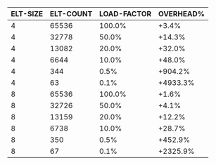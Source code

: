 | ELT-SIZE | ELT-COUNT | LOAD-FACTOR | OVERHEAD% |
|----------|-----------|-------------|-----------|
|        4 |     65536 |      100.0% |     +3.4% |
|        4 |     32778 |       50.0% |    +14.3% |
|        4 |     13082 |       20.0% |    +32.0% |
|        4 |      6644 |       10.0% |    +48.0% |
|        4 |       344 |        0.5% |   +904.2% |
|        4 |        63 |        0.1% |  +4933.3% |
|        8 |     65536 |      100.0% |     +1.6% |
|        8 |     32726 |       50.0% |     +4.1% |
|        8 |     13159 |       20.0% |    +12.2% |
|        8 |      6738 |       10.0% |    +28.7% |
|        8 |       350 |        0.5% |   +452.9% |
|        8 |        67 |        0.1% |  +2325.9% |
